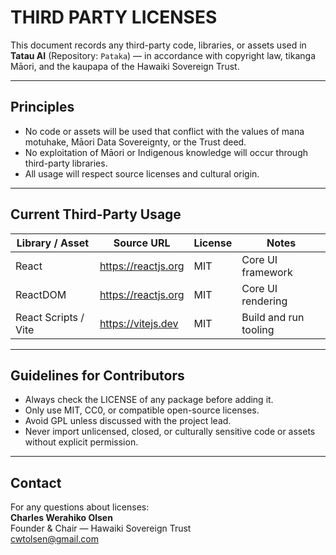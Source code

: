 # THIRD PARTY LICENSES

This document records any third-party code, libraries, or assets used in **Tatau AI** (Repository: `Pataka`) — in accordance with copyright law, tikanga Māori, and the kaupapa of the Hawaiki Sovereign Trust.

---

## Principles

- No code or assets will be used that conflict with the values of mana motuhake, Māori Data Sovereignty, or the Trust deed.
- No exploitation of Māori or Indigenous knowledge will occur through third-party libraries.
- All usage will respect source licenses and cultural origin.

---

## Current Third-Party Usage

| Library / Asset | Source URL | License | Notes |
|-----------------|------------|---------|-------|
| React | https://reactjs.org | MIT | Core UI framework |
| ReactDOM | https://reactjs.org | MIT | Core UI rendering |
| React Scripts / Vite | https://vitejs.dev | MIT | Build and run tooling |

---

## Guidelines for Contributors

- Always check the LICENSE of any package before adding it.
- Only use MIT, CC0, or compatible open-source licenses.
- Avoid GPL unless discussed with the project lead.
- Never import unlicensed, closed, or culturally sensitive code or assets without explicit permission.

---

## Contact

For any questions about licenses:  
**Charles Werahiko Olsen**  
Founder & Chair — Hawaiki Sovereign Trust  
cwtolsen@gmail.com